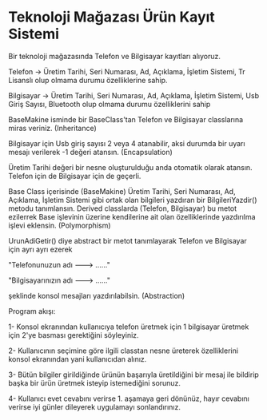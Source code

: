 # Teknoloji Mağazası Ürün Kayıt Sistemi

Bir teknoloji mağazasında Telefon ve Bilgisayar kayıtları alıyoruz.

Telefon -> Üretim Tarihi, Seri Numarası, Ad, Açıklama, İşletim Sistemi, Tr Lisanslı olup olmama durumu özelliklerine sahip.

Bilgisayar -> Üretim Tarihi, Seri Numarası, Ad, Açıklama, İşletim Sistemi, Usb Giriş Sayısı, Bluetooth olup olmama durumu özelliklerini sahip

BaseMakine isminde bir BaseClass'tan Telefon ve Bilgisayar classlarına miras veriniz. (Inheritance)

Bilgisayar için Usb giriş sayısı 2 veya 4 atanabilir, aksi durumda bir uyarı mesajı verilerek -1 değeri atansın. (Encapsulation)

Üretim Tarihi değeri bir nesne oluşturulduğu anda otomatik olarak atansın. Telefon için de Bilgisayar için de geçerli.

Base Class içerisinde (BaseMakine) Üretim Tarihi, Seri Numarası, Ad, Açıklama, İşletim Sistemi gibi ortak olan bilgileri yazdıran bir BilgileriYazdir() metodu tanımlansın. Derived classlarda (Telefon, Bilgisayar) bu metot ezilerrek Base işlevinin üzerine kendilerine ait olan özelliklerinde yazdırılma işlevi eklensin.   (Polymorphism)

UrunAdiGetir() diye abstract bir metot tanımlayarak Telefon ve Bilgisayar için ayrı ayrı ezerek

"Telefonunuzun adı ---> ......"

"Bilgisayarınızın adı ---> ......"

şeklinde konsol mesajları yazdırılabilsin.  (Abstraction)

Program akışı:

1- Konsol ekranından kullanıcıya telefon üretmek için 1 bilgisayar üretmek için 2'ye basması gerektiğini söyleyiniz.

2- Kullanıcının seçimine göre ilgili classtan nesne üreterek özelliklerini konsol ekranından yani kullanıcıdan alınız.

3- Bütün bilgiler girildiğinde ürünün başarıyla üretildiğini bir mesaj ile bildirip başka bir ürün üretmek isteyip istemediğini sorunuz.

4- Kullanıcı evet cevabını verirse 1. aşamaya geri dönünüz, hayır cevabını verirse iyi günler dileyerek uygulamayı sonlandırınız.
